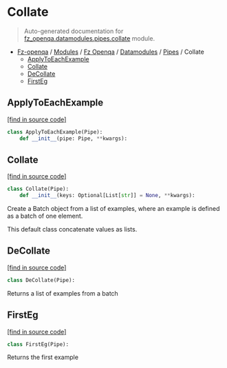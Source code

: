 # Collate

> Auto-generated documentation for [fz_openqa.datamodules.pipes.collate](blob/master/fz_openqa/datamodules/pipes/collate.py) module.

- [Fz-openqa](../../../README.md#fz-openqa-index) / [Modules](../../../MODULES.md#fz-openqa-modules) / [Fz Openqa](../../index.md#fz-openqa) / [Datamodules](../index.md#datamodules) / [Pipes](index.md#pipes) / Collate
    - [ApplyToEachExample](#applytoeachexample)
    - [Collate](#collate)
    - [DeCollate](#decollate)
    - [FirstEg](#firsteg)

## ApplyToEachExample

[[find in source code]](blob/master/fz_openqa/datamodules/pipes/collate.py#L61)

```python
class ApplyToEachExample(Pipe):
    def __init__(pipe: Pipe, **kwargs):
```

## Collate

[[find in source code]](blob/master/fz_openqa/datamodules/pipes/collate.py#L11)

```python
class Collate(Pipe):
    def __init__(keys: Optional[List[str]] = None, **kwargs):
```

Create a Batch object from a list of examples, where an
example is defined as a batch of one element.

This default class concatenate values as lists.

## DeCollate

[[find in source code]](blob/master/fz_openqa/datamodules/pipes/collate.py#L39)

```python
class DeCollate(Pipe):
```

Returns a list of examples from a batch

## FirstEg

[[find in source code]](blob/master/fz_openqa/datamodules/pipes/collate.py#L52)

```python
class FirstEg(Pipe):
```

Returns the first example
